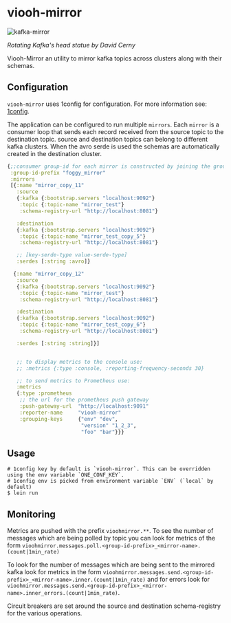 # viooh-mirror

![kafka-mirror](./doc/kafka-mirror.gif)

_Rotating Kafka's head statue by David Cerny_


Viooh-Mirror an utility to mirror kafka topics across clusters along
with their schemas.


## Configuration
`viooh-mirror` uses 1config for configuration. For more information
see: [1config](https://github.com/BrunoBonacci/1config).

The application can be configured to run multiple `mirrors`. Each
`mirror` is a consumer loop that sends each record received from the
source topic to the destination topic. source and destination topics
can belong to different kafka clusters. When the avro serde is used
the schemas are automatically created in the destination cluster.

```clojure
{;;consumer group-id for each mirror is constructed by joining the group-id-prefix and the mirror name
 :group-id-prefix "foggy_mirror"
 :mirrors
 [{:name "mirror_copy_11"
   :source
   {:kafka {:bootstrap.servers "localhost:9092"}
    :topic {:topic-name "mirror_test"}
    :schema-registry-url "http://localhost:8081"}

   :destination
   {:kafka {:bootstrap.servers "localhost:9092"}
    :topic {:topic-name "mirror_test_copy_5"}
    :schema-registry-url "http://localhost:8081"}

   ;; [key-serde-type value-serde-type]
   :serdes [:string :avro]}

  {:name "mirror_copy_12"
   :source
   {:kafka {:bootstrap.servers "localhost:9092"}
    :topic {:topic-name "mirror_test"}
    :schema-registry-url "http://localhost:8081"}

   :destination
   {:kafka {:bootstrap.servers "localhost:9092"}
    :topic {:topic-name "mirror_test_copy_6"}
    :schema-registry-url "http://localhost:8081"}

   :serdes [:string :string]}]


   ;; to display metrics to the console use:
   ;; :metrics {:type :console, :reporting-frequency-seconds 30}

   ;; to send metrics to Prometheus use:
   :metrics
   {:type :prometheus
    ;; the url for the prometheus push gateway
    :push-gateway-url  "http://localhost:9091"
    :reporter-name     "viooh-mirror"
    :grouping-keys     {"env" "dev",
                        "version" "1_2_3",
                        "foo" "bar"}}}

```

## Usage

```
# 1config key by default is `viooh-mirror`. This can be overridden using the env variable `ONE_CONF_KEY`.
# 1config env is picked from environment variable `ENV` (`local` by default)
$ lein run
```

## Monitoring

Metrics are pushed with the prefix `vioohmirror.**`. To see the number
of messages which are being polled by topic you can look for metrics
of the form
`vioohmirror.messages.poll.<group-id-prefix>_<mirror-name>.(count|1min_rate)`

To look for the number of messages which are being sent to the mirrored kafka look for metrics in the form
`vioohmirror.messages.send.<group-id-prefix>_<mirror-name>.inner.(count|1min_rate)` and for errors look for
`vioohmirror.messages.send.<group-id-prefix>_<mirror-name>.inner_errors.(count|1min_rate)`.

Circuit breakers are set around the source and destination schema-registry for the various operations.
